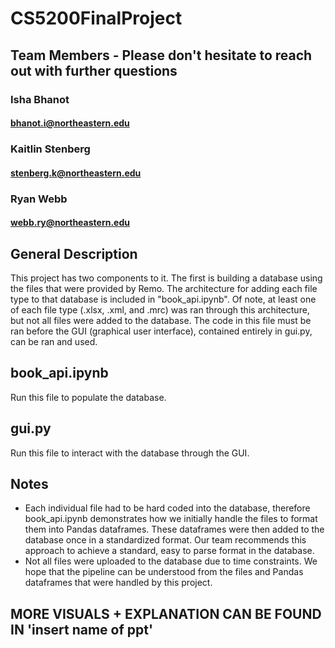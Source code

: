 # CS5200FinalProject

## Team Members - Please don't hesitate to reach out with further questions
### Isha Bhanot
#### bhanot.i@northeastern.edu
### Kaitlin Stenberg
#### stenberg.k@northeastern.edu
### Ryan Webb
#### webb.ry@northeastern.edu

## General Description
This project has two components to it. The first is building a database using the files that were provided by Remo. The architecture for adding each file type to that database is included in "book_api.ipynb". Of note, at least one of each file type (.xlsx, .xml, and .mrc) was ran through this architecture, but not all files were added to the database. The code in this file must be ran before the GUI (graphical user interface), contained entirely in gui.py, can be ran and used.

## book_api.ipynb
Run this file to populate the database.

## gui.py
Run this file to interact with the database through the GUI.

## Notes
- Each individual file had to be hard coded into the database, therefore book_api.ipynb demonstrates how we initially handle the files to format them into Pandas dataframes. These dataframes were then added to the database once in a standardized format. Our team recommends this approach to achieve a standard, easy to parse format in the database.
- Not all files were uploaded to the database due to time constraints. We hope that the pipeline can be understood from the files and Pandas dataframes that were handled by this project.

## MORE VISUALS + EXPLANATION CAN BE FOUND IN 'insert name of ppt'
